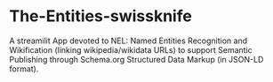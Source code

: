 # The-Entities-swissknife
A streamilit App devoted to NEL: Named Entities Recognition and Wikification (linking wikipedia/wikidata URLs) to support Semantic Publishing through Schema.org Structured Data Markup (in JSON-LD format).
